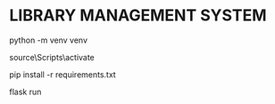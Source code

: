 # LIBRARY MANAGEMENT SYSTEM

python -m venv venv

source\Scripts\activate

pip install -r requirements.txt

flask run
